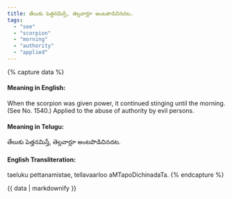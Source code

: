 ```yaml
---
title: తేలుకు పెత్తనమిస్తే, తెల్లవార్లూ అంటపొడిచినదట.
tags:
  - "see"
  - "scorpion"
  - "morning"
  - "authority"
  - "applied"
---
```


{% capture data %}
#### Meaning in English:
When the scorpion was given power, it continued stinging until the morning.
(See No. 1540.)
Applied to the abuse of authority by evil persons.

#### Meaning in Telugu:
తేలుకు పెత్తనమిస్తే, తెల్లవార్లూ అంటపొడిచినదట.

#### English Transliteration:
taeluku pettanamistae, tellavaarloo aMTapoDichinadaTa.
{% endcapture %}

{{ data | markdownify }}

